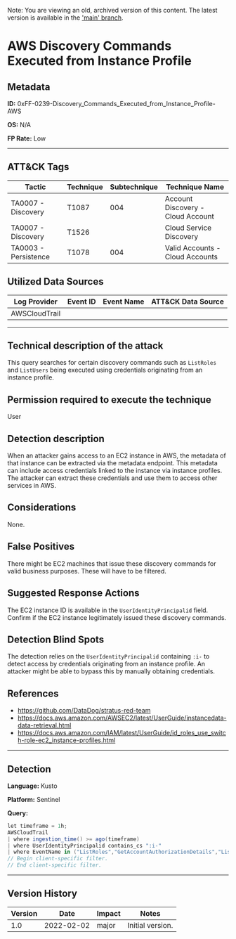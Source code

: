 Note: You are viewing an old, archived version of this content. The latest version is available in the ['main' branch](https://github.com/FalconForceTeam/FalconFriday/blob/main/0xFF-0239-Discovery_Commands_Executed_from_Instance_Profile-AWS.md).

# AWS Discovery Commands Executed from Instance Profile

## Metadata
**ID:** 0xFF-0239-Discovery_Commands_Executed_from_Instance_Profile-AWS

**OS:** N/A

**FP Rate:** Low

---

## ATT&CK Tags

| Tactic | Technique | Subtechnique | Technique Name |
|---|---|---| --- |
| TA0007 - Discovery | T1087 | 004 | Account Discovery - Cloud Account|
| TA0007 - Discovery | T1526 |  | Cloud Service Discovery|
| TA0003 - Persistence | T1078 | 004 | Valid Accounts - Cloud Accounts|

## Utilized Data Sources

| Log Provider | Event ID | Event Name | ATT&CK Data Source |
|---------|---------|----------|---------|
|AWSCloudTrail||||
---

## Technical description of the attack
​This query searches for certain discovery commands such as `ListRoles` and `ListUsers` being executed using credentials originating from an instance profile.


## Permission required to execute the technique
User

## Detection description
When an attacker gains access to an EC2 instance in AWS, the metadata of that instance can be extracted via the metadata endpoint. This metadata can include access credentials linked to the instance via instance profiles. The attacker can extract these credentials and use them to access other services in AWS.


## Considerations
None.


## False Positives
There might be EC2 machines that issue these discovery commands for valid business purposes. These will have to be filtered.


## Suggested Response Actions
The EC2 instance ID is available in the `UserIdentityPrincipalid` field. Confirm if the EC2 instance legitimately issued these discovery commands.


## Detection Blind Spots
The detection relies on the `UserIdentityPrincipalid` containing `:i-` to detect access by credentials originating from an instance profile. An attacker might be able to bypass this by manually obtaining credentials.


## References
* https://github.com/DataDog/stratus-red-team
* https://docs.aws.amazon.com/AWSEC2/latest/UserGuide/instancedata-data-retrieval.html
* https://docs.aws.amazon.com/IAM/latest/UserGuide/id_roles_use_switch-role-ec2_instance-profiles.html

---

## Detection

**Language:** Kusto

**Platform:** Sentinel

**Query:**
```C#
let timeframe = 1h;
AWSCloudTrail
| where ingestion_time() >= ago(timeframe)
| where UserIdentityPrincipalid contains_cs ":i-"
| where EventName in ("ListRoles","GetAccountAuthorizationDetails","ListUsers")
// Begin client-specific filter.
// End client-specific filter.
```


---

## Version History
| Version | Date | Impact | Notes |
|---------|------|--------|------|
| 1.0  | 2022-02-02| major | Initial version. |